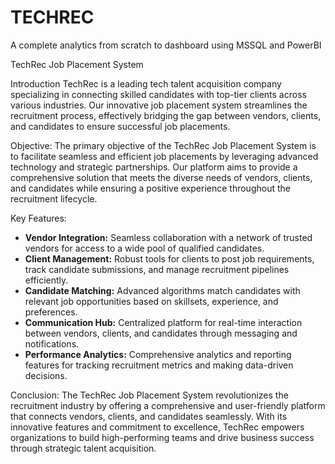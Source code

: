 # TECHREC
A complete analytics from scratch to dashboard using MSSQL and PowerBI

TechRec Job Placement System

Introduction
TechRec is a leading tech talent acquisition company specializing in connecting skilled candidates with top-tier clients across various industries. Our innovative job placement system streamlines the recruitment process, effectively bridging the gap between vendors, clients, and candidates to ensure successful job placements.

Objective:
The primary objective of the TechRec Job Placement System is to facilitate seamless and efficient job placements by leveraging advanced technology and strategic partnerships. Our platform aims to provide a comprehensive solution that meets the diverse needs of vendors, clients, and candidates while ensuring a positive experience throughout the recruitment lifecycle.

Key Features:
- **Vendor Integration:** Seamless collaboration with a network of trusted vendors for access to a wide pool of qualified candidates.
- **Client Management:** Robust tools for clients to post job requirements, track candidate submissions, and manage recruitment pipelines efficiently.
- **Candidate Matching:** Advanced algorithms match candidates with relevant job opportunities based on skillsets, experience, and preferences.
- **Communication Hub:** Centralized platform for real-time interaction between vendors, clients, and candidates through messaging and notifications.
- **Performance Analytics:** Comprehensive analytics and reporting features for tracking recruitment metrics and making data-driven decisions.


Conclusion:
The TechRec Job Placement System revolutionizes the recruitment industry by offering a comprehensive and user-friendly platform that connects vendors, clients, and candidates seamlessly. With its innovative features and commitment to excellence, TechRec empowers organizations to build high-performing teams and drive business success through strategic talent acquisition.
